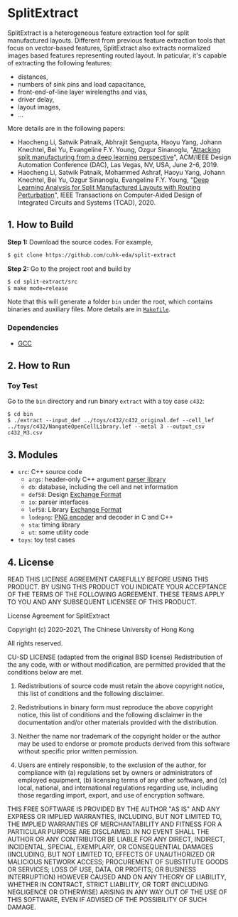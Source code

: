 # SplitExtract
SplitExtract is a heterogeneous feature extraction tool for split manufactured layouts.
Different from previous feature extraction tools that focus on vector-based features, SplitExtract also extracts normalized images based features representing routed layout.
In paticular, it's capable of extracting the following features:
* distances,
* numbers of sink pins and load capacitance,
* front-end-of-line layer wirelengths and vias,
* driver delay,
* layout images,
* ...

More details are in the following papers:
* Haocheng Li, Satwik Patnaik, Abhrajit Sengupta, Haoyu Yang, Johann Knechtel, Bei Yu, Evangeline F.Y. Young, Ozgur Sinanoglu, "[Attacking split manufacturing from a deep learning perspective](https://doi.org/10.1145/3316781.3317780)", ACM/IEEE Design Automation Conference (DAC), Las Vegas, NV, USA, June 2-6, 2019.
* Haocheng Li, Satwik Patnaik, Mohammed Ashraf, Haoyu Yang, Johann Knechtel, Bei Yu, Ozgur Sinanoglu, Evangeline F.Y. Young, "[Deep Learning Analysis for Split Manufactured Layouts with Routing Perturbation](https://doi.org/10.1109/TCAD.2020.3037297)", IEEE Transactions on Computer-Aided Design of Integrated Circuits and Systems (TCAD), 2020.

## 1. How to Build

**Step 1:** Download the source codes. For example,
~~~bash
$ git clone https://github.com/cuhk-eda/split-extract
~~~

**Step 2:** Go to the project root and build by
~~~bash
$ cd split-extract/src
$ make mode=release
~~~

Note that this will generate a folder `bin` under the root, which contains binaries and auxiliary files.
More details are in [`Makefile`](src/Makefile).

### Dependencies

* [GCC](https://gcc.gnu.org/)

## 2. How to Run

### Toy Test
Go to the `bin` directory and run binary `extract` with a toy case `c432`:
~~~
$ cd bin
$ ./extract --input_def ../toys/c432/c432_original.def --cell_lef ../toys/c432/NangateOpenCellLibrary.lef --metal 3 --output_csv c432_M3.csv
~~~

## 3. Modules

* `src`: C++ source code
    * `args`: header-only C++ argument [parser library](https://github.com/Taywee/args)
    * `db`: database, including the cell and net information
    * `def58`: Design [Exchange Format](https://si2.org/oa-tools-utils-libs)
    * `io`: parser interfaces
    * `lef58`: Library [Exchange Format](https://si2.org/oa-tools-utils-libs)
    * `lodepng`: [PNG encoder](https://lodev.org/lodepng) and decoder in C and C++
    * `sta`: timing library
    * `ut`: some utility code
* `toys`: toy test cases

## 4. License

READ THIS LICENSE AGREEMENT CAREFULLY BEFORE USING THIS PRODUCT. BY USING THIS PRODUCT YOU INDICATE YOUR ACCEPTANCE OF THE TERMS OF THE FOLLOWING AGREEMENT. THESE TERMS APPLY TO YOU AND ANY SUBSEQUENT LICENSEE OF THIS PRODUCT.



License Agreement for SplitExtract



Copyright (c) 2020-2021, The Chinese University of Hong Kong



All rights reserved.



CU-SD LICENSE (adapted from the original BSD license) Redistribution of the any code, with or without modification, are permitted provided that the conditions below are met. 



1. Redistributions of source code must retain the above copyright notice, this
   list of conditions and the following disclaimer.



2. Redistributions in binary form must reproduce the above copyright notice,
   this list of conditions and the following disclaimer in the documentation
   and/or other materials provided with the distribution.



3. Neither the name nor trademark of the copyright holder or the author may be used to endorse or promote products derived from this software without specific prior written permission.



4. Users are entirely responsible, to the exclusion of the author, for compliance with (a) regulations set by owners or administrators of employed equipment, (b) licensing terms of any other software, and (c) local, national, and international regulations regarding use, including those regarding import, export, and use of encryption software.



THIS FREE SOFTWARE IS PROVIDED BY THE AUTHOR "AS IS" AND ANY EXPRESS OR IMPLIED WARRANTIES, INCLUDING, BUT NOT LIMITED TO, THE IMPLIED WARRANTIES OF MERCHANTABILITY AND FITNESS FOR A PARTICULAR PURPOSE ARE DISCLAIMED. IN NO EVENT SHALL THE AUTHOR OR ANY CONTRIBUTOR BE LIABLE FOR ANY DIRECT, INDIRECT, INCIDENTAL, SPECIAL, EXEMPLARY, OR CONSEQUENTIAL DAMAGES (INCLUDING, BUT NOT LIMITED TO, EFFECTS OF UNAUTHORIZED OR MALICIOUS NETWORK ACCESS; PROCUREMENT OF SUBSTITUTE GOODS OR SERVICES; LOSS OF USE, DATA, OR PROFITS; OR BUSINESS INTERRUPTION) HOWEVER CAUSED AND ON ANY THEORY OF LIABILITY, WHETHER IN CONTRACT, STRICT LIABILITY, OR TORT (INCLUDING NEGLIGENCE OR OTHERWISE) ARISING IN ANY WAY OUT OF THE USE OF THIS SOFTWARE, EVEN IF ADVISED OF THE POSSIBILITY OF SUCH DAMAGE.
